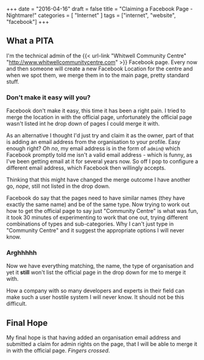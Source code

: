 +++
date = "2016-04-16"
draft = false
title = "Claiming a Facebook Page - Nightmare!"
categories = [ "Internet" ]
tags = ["internet", "website", "facebook"]
+++

## What a PITA
I'm the technical admin of the {{< url-link "Whitwell Community Centre" "http://www.whitwellcommunitycentre.com" >}} Facebook page.  Every now and then someone will create a new Facebook Location for the centre and when we spot them, we merge them in to the main page, pretty standard stuff.

### Don't make it easy will you?
Facebook don't make it easy, this time it has been a right pain.  I tried to merge the location in with the official page, unfortunately the official page wasn't listed int he drop down of pages I could merge it with.

As an alternative I thought I'd just try and claim it as the owner, part of that is adding an email address from the organisation to your profile.  Easy enough right? *Oh no*, my email address is in the form of `admin@` which Facebook promptly told me isn't a valid email address - which is funny, as I've been getting email at it for several years now.  So off I pop to configure a different email address, which Facebook then willingly accepts.

Thinking that this might have changed the merge outcome I have another go, *nope*, still not listed in the drop down.

Facebook do say that the pages need to have similar names (they have exactly the same name) and be of the same type.  Now trying to work out how to get the official page to say just "Community Centre" is what was fun, it took 30 minutes of experimenting to work that one out, trying different combinations of types and sub-categories. Why I can't just type in "Community Centre" and it suggest the appropriate options I will never know. 

### Arghhhhh
Now we have everything matching, the name, the type of organisation and yet it **still** won't list the official page in the drop down for me to merge it with.

How a company with so many developers and experts in their field can make such a user hostile system I will never know. It should not be this difficult. 

## Final Hope
My final hope is that having added an organisation email address and submitted a claim for admin rights on the page, that I will be able to merge it in with the official page.  *Fingers crossed*.
